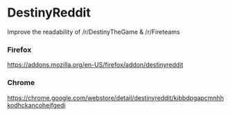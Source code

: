 # DestinyReddit

Improve the readability of /r/DestinyTheGame & /r/Fireteams

### Firefox

https://addons.mozilla.org/en-US/firefox/addon/destinyreddit

### Chrome

https://chrome.google.com/webstore/detail/destinyreddit/kjbbdpgapcmnhhkodhckancohejfgedi
